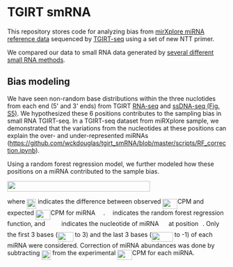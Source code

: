 # TGIRT smRNA #

This repository stores code for analyzing bias from [mirXplore miRNA reference data](https://www.miltenyibiotec.com/US-en/products/macsmolecular/reagents/nucleic-acid-research/microrna-research/mirxplore-universal-reference.html) sequenced by [TGIRT-seq](http://www.ingex.com/tgirt-enzyme/) using a set of new NTT primer.

We compared our data to small RNA data generated by [several different small RNA methods](https://www.nature.com/articles/nbt.4183).


## Bias modeling ##

We have seen non-random base distributions within the three nuclotides from each end (5' and 3' ends) from TGIRT [RNA-seq](http://wckdouglas.github.io/assets/article_images/tgirt-seq/seqEnds.png) and [ssDNA-seq (Fig. S5)](https://static-content.springer.com/esm/art%3A10.1038%2Fs41598-017-09064-w/MediaObjects/41598_2017_9064_MOESM1_ESM.pdf). We hypothesized these 6 positions contributes to the sampling bias in small RNA TGIRT-seq. In a TGIRT-seq dataset from miRXplore sample, we demonstrated that the variations from the nucleotides at these positions can explain the over- and under-represented miRNAs (https://github.com/wckdouglas/tgirt_smRNA/blob/master/scripts/RF_correction.ipynb).

Using a random forest regression model, we further modeled how these positions on a miRNA contributed to the sample bias.

<img src="https://rawgit.com/in	git@github.com:wckdouglas/tgirt_smRNA/master/svgs/68f7a7363e19746f92c6045e0ee22f43.svg?invert_in_darkmode" align=middle width=327.932055pt height=24.65759999999998pt/>

where <img src="https://rawgit.com/in	git@github.com:wckdouglas/tgirt_smRNA/master/svgs/61f26f6f091ade6e6189bd6ac6995773.svg?invert_in_darkmode" align=middle width=21.208275000000004pt height=22.46574pt/> indicates the difference between observed <img src="https://rawgit.com/in	git@github.com:wckdouglas/tgirt_smRNA/master/svgs/aa551a9dc8603eac977e0d199b1a1992.svg?invert_in_darkmode" align=middle width=34.14213pt height=22.831379999999992pt/>CPM and expected <img src="https://rawgit.com/in	git@github.com:wckdouglas/tgirt_smRNA/master/svgs/aa551a9dc8603eac977e0d199b1a1992.svg?invert_in_darkmode" align=middle width=34.14213pt height=22.831379999999992pt/>CPM for miRNA <img src="https://rawgit.com/in	git@github.com:wckdouglas/tgirt_smRNA/master/svgs/0e51a2dede42189d77627c4d742822c3.svg?invert_in_darkmode" align=middle width=14.433210000000003pt height=14.155350000000013pt/>. <img src="https://rawgit.com/in	git@github.com:wckdouglas/tgirt_smRNA/master/svgs/190083ef7a1625fbc75f243cffb9c96d.svg?invert_in_darkmode" align=middle width=9.817500000000004pt height=22.831379999999992pt/> indicates the random forest regression function, and <img src="https://rawgit.com/in	git@github.com:wckdouglas/tgirt_smRNA/master/svgs/41f3fb6539b5c51fd4237a8f78c697e1.svg?invert_in_darkmode" align=middle width=29.614860000000004pt height=14.155350000000013pt/>  indicates the nucleotide of miRNA <img src="https://rawgit.com/in	git@github.com:wckdouglas/tgirt_smRNA/master/svgs/0e51a2dede42189d77627c4d742822c3.svg?invert_in_darkmode" align=middle width=14.433210000000003pt height=14.155350000000013pt/> at position <img src="https://rawgit.com/in	git@github.com:wckdouglas/tgirt_smRNA/master/svgs/77a3b857d53fb44e33b53e4c8b68351a.svg?invert_in_darkmode" align=middle width=5.663295000000005pt height=21.683310000000006pt/>. Only the first 3 bases (<img src="https://rawgit.com/in	git@github.com:wckdouglas/tgirt_smRNA/master/svgs/0ac75c805f5e7bf3181cb114d8ac5ae4.svg?invert_in_darkmode" align=middle width=35.800050000000006pt height=21.683310000000006pt/> to 3) and the last 3 bases (<img src="https://rawgit.com/in	git@github.com:wckdouglas/tgirt_smRNA/master/svgs/8479bc40956c8a127f0327f9ee934f16.svg?invert_in_darkmode" align=middle width=48.585570000000004pt height=21.683310000000006pt/> to -1) of each miRNA were considered. Correction of miRNA abundances was done by subtracting <img src="https://rawgit.com/in	git@github.com:wckdouglas/tgirt_smRNA/master/svgs/61f26f6f091ade6e6189bd6ac6995773.svg?invert_in_darkmode" align=middle width=21.208275000000004pt height=22.46574pt/> from the experimental <img src="https://rawgit.com/in	git@github.com:wckdouglas/tgirt_smRNA/master/svgs/aa551a9dc8603eac977e0d199b1a1992.svg?invert_in_darkmode" align=middle width=34.14213pt height=22.831379999999992pt/>CPM for each miRNA. 